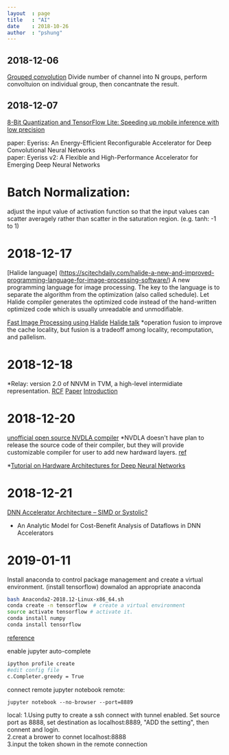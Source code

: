 ```yaml
---
layout  : page
title   : "AI"
date    : 2018-10-26
author  : "pshung"
---
```

## 2018-12-06
[Grouped convolution](https://blog.yani.io/filter-group-tutorial/)
Divide number of channel into N groups, perform convoltuion on individual group, then concantnate the result.  

## 2018-12-07
[8-Bit Quantization and TensorFlow Lite: Speeding up mobile inference with low precision](https://heartbeat.fritz.ai/8-bit-quantization-and-tensorflow-lite-speeding-up-mobile-inference-with-low-precision-a882dfcafbbd)

paper: Eyeriss: An Energy-Efficient Reconfigurable Accelerator for Deep Convolutional Neural Networks   
paper: Eyeriss v2: A Flexible and High-Performance Accelerator for Emerging Deep Neural Networks    
# Batch Normalization:
adjust the input value of activation function so that the input values can scatter averagely rather than scatter in the saturation region. (e.g. tanh: -1 to 1)

# 2018-12-17
[Halide language] (https://scitechdaily.com/halide-a-new-and-improved-programming-language-for-image-processing-software/)
A new programming language for image processing. The key to the language is to separate the algorithm from the optimization (also called schedule). Let Halide compiler generates the optimized code instead of the hand-written optimized code which is usually unreadable and unmodifiable.  

[Fast Image Processing using Halide](https://www.highperformancegraphics.org/wp-content/uploads/2017/Special-Session/HPG2017_FastImageProcessing.pdf)
[Halide talk](https://www.youtube.com/watch?v=3uiEyEKji0M)
*operation fusion to improve the cache locality, but fusion is a tradeoff among locality, recomputation, and pallelism.

# 2018-12-18
*Relay: version 2.0 of NNVM in TVM, a high-level intermidiate representation.
[RCF](https://github.com/dmlc/tvm/issues/1673)
[Paper](https://dl.acm.org/citation.cfm?id=3211348)
[Introduction](https://docs.tvm.ai/dev/relay_intro.html)


# 2018-12-20
[unofficial open source NVDLA compiler](https://github.com/icubecorp/nvdla_compiler)
*NVDLA doesn't have plan to release the source code of their compiler, but they will provide customizable compiler for user to add new hardward layers. [ref](https://github.com/nvdla/sw/issues/104)

*[Tutorial on Hardware Architectures for Deep Neural Networks](http://eyeriss.mit.edu/tutorial.html)

# 2018-12-21
[DNN Accelerator Architecture – SIMD or Systolic?](https://www.sigarch.org/dnn-accelerator-architecture-simd-or-systolic/)
* An Analytic Model for Cost-Benefit Analysis of Dataflows in DNN Accelerators

# 2019-01-11
Install anaconda to control package management and create a virtual environment. (install tensorflow)
downalod an appropriate anaconda
```bash
bash Anaconda2-2018.12-Linux-x86_64.sh
conda create -n tensorflow  # create a virtual environment
source activate tensorflow # activate it.
conda install numpy
conda install tensorflow
```
[reference](https://medium.com/@margaretmz/anaconda-jupyter-notebook-tensorflow-and-keras-b91f381405f8)

enable jupyter auto-complete
```bash
ipython profile create
#edit config file
c.Completer.greedy = True
```

connect remote jupyter notebook
remote:
```
jupyter notebook --no-browser --port=8889
```
local:
1.Using putty to create a ssh connect with tunnel enabled. Set source port  as 8888, set destination as localhost:8889, "ADD the setting", then connent and login.  
2.creat a brower to connet localhost:8888  
3.input the token shown in the remote connection  


